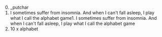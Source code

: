 0. _putchar
1. I sometimes suffer from insomnia. And when I can't fall asleep, I play what I call the alphabet game1. I sometimes suffer from insomnia. And when I can't fall asleep, I play what I call the alphabet game
2. 10 x alphabet
